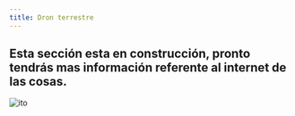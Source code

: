 ```yaml
---
title: Dron terrestre 
---
```


## Esta sección esta en construcción, pronto tendrás mas información referente al internet de las cosas.
![ito]({{site.baseurl}}/img/ioy.png)
